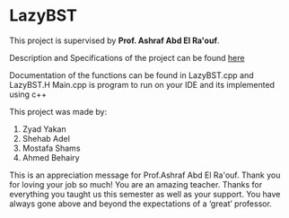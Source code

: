 # LazyBST

This project is supervised by **Prof. Ashraf Abd El Ra'ouf**.

Description and Specifications of the project can be found [here](https://ece.uwaterloo.ca/~dwharder/aads/Projects/3/Lazy_deletion_tree/#:~:text=A%20lazy%2Ddeletion%20binary%20search,all%20erased%20nodes%20at%20once)

Documentation of the functions can be found in LazyBST.cpp and LazyBST.H
Main.cpp is program to run on your IDE and its implemented using c++

This project was made by:
1) Zyad Yakan
2) Shehab Adel
3) Mostafa Shams
4) Ahmed Behairy

This is an appreciation message for Prof.Ashraf Abd El Ra'ouf. Thank you for loving your job so much! You are an amazing teacher.
Thanks for everything you taught us this semester as well as your support.
You have always gone above and beyond the expectations of a ‘great’ professor.

